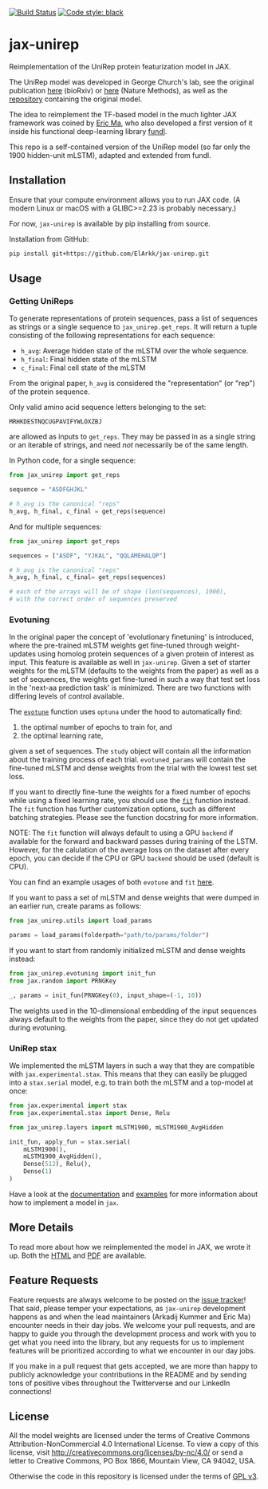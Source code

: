 [![Build Status](https://travis-ci.com/ElArkk/jax-unirep.svg?branch=master)](https://travis-ci.com/ElArkk/jax-unirep)
[![Code style: black](https://img.shields.io/badge/code%20style-black-000000.svg)](https://github.com/psf/black)

# jax-unirep

Reimplementation of the UniRep protein featurization model in JAX.

The UniRep model was developed in George Church's lab,
see the original publication
[here][arxiv] (bioRxiv) or [here][nature] (Nature Methods),
as well as the [repository][repo] containing the original model.

The idea to reimplement the TF-based model in the much lighter JAX framework
was coined by [Eric Ma][ericmjl], who also developed a first version of it
inside his functional deep-learning library [fundl][fundl].

This repo is a self-contained version of the UniRep model
(so far only the 1900 hidden-unit mLSTM),
adapted and extended from fundl.

## Installation

Ensure that your compute environment allows you to run JAX code.
(A modern Linux or macOS with a GLIBC>=2.23 is probably necessary.)

For now, `jax-unirep` is available by pip installing from source.

Installation from GitHub:

```bash
pip install git+https://github.com/ElArkk/jax-unirep.git
```

## Usage

### Getting UniReps

To generate representations of protein sequences,
pass a list of sequences as strings
or a single sequence to `jax_unirep.get_reps`.
It will return a tuple consisting of the
following representations for each sequence:

- `h_avg`: Average hidden state of the mLSTM over the whole sequence.
- `h_final`: Final hidden state of the mLSTM
- `c_final`: Final cell state of the mLSTM

From the original paper,
`h_avg` is considered the "representation" (or "rep") of the protein sequence.

Only valid amino acid sequence letters belonging to the set:

    MRHKDESTNQCUGPAVIFYWLOXZBJ

are allowed as inputs to `get_reps`.
They may be passed in as a single string or an iterable of strings,
and need _not_ necessarily be of the same length.

In Python code, for a single sequence:

```python
from jax_unirep import get_reps

sequence = "ASDFGHJKL"

# h_avg is the canonical "reps"
h_avg, h_final, c_final = get_reps(sequence)
```

And for multiple sequences:

```python
from jax_unirep import get_reps

sequences = ["ASDF", "YJKAL", "QQLAMEHALQP"]

# h_avg is the canonical "reps"
h_avg, h_final, c_final= get_reps(sequences)

# each of the arrays will be of shape (len(sequences), 1900),
# with the correct order of sequences preserved
```

### Evotuning

In the original paper the concept of 'evolutionary finetuning' is introduced,
where the pre-trained mLSTM weights get fine-tuned through weight-updates
using homolog protein sequences of a given protein of interest as input.
This feature is available as well in `jax-unirep`.
Given a set of starter weights for the mLSTM (defaults to
the weights from the paper) as well as a set of sequences,
the weights get fine-tuned in such a way that test set loss
in the 'next-aa prediction task' is minimized.
There are two functions with differing levels of control available.

The [`evotune`][evotunefunc] function uses `optuna` under the hood
to automatically find: 
1. the optimal number of epochs to train for, and
2. the optimal learning rate, 

given a set of sequences.
The `study` object will contain all the information
about the training process of each trial. 
`evotuned_params` will contain the fine-tuned mLSTM and dense weights 
from the trial with the lowest test set loss.

If you want to directly fine-tune the weights
for a fixed number of epochs
while using a fixed learning rate,
you should use the [`fit`][fitfunc] function instead.
The `fit` function has further customization options,
such as different batching strategies.
Please see the function docstring for more information.

NOTE: The `fit` function will always default to using a
GPU `backend` if available for the forward and backward passes
during training of the LSTM.
However, for the calulation of the average loss
on the dataset after every epoch, you can decide
if the CPU or GPU `backend` should be used (default is CPU).

You can find an example usages of both `evotune` and `fit` [here][examples].

If you want to pass a set of mLSTM and dense weights
that were dumped in an earlier run,
create params as follows:

```python
from jax_unirep.utils import load_params

params = load_params(folderpath="path/to/params/folder")
```

If you want to start from randomly initialized mLSTM and dense weights instead:

```python
from jax_unirep.evotuning import init_fun
from jax.random import PRNGKey

_, params = init_fun(PRNGKey(0), input_shape=(-1, 10))
```

The weights used in the 10-dimensional embedding of the input sequences
always default to the weights from the paper,
since they do not get updated during evotuning.

### UniRep stax

We implemented the mLSTM layers in such a way that
they are compatible with `jax.experimental.stax`.
This means that they can easily be plugged into
a `stax.serial` model, e.g. to train both the mLSTM
and a top-model at once:

```python
from jax.experimental import stax
from jax.experimental.stax import Dense, Relu

from jax_unirep.layers import mLSTM1900, mLSTM1900_AvgHidden

init_fun, apply_fun = stax.serial(
    mLSTM1900(),
    mLSTM1900_AvgHidden(),
    Dense(512), Relu(),
    Dense(1)
)
```

Have a look at the [documentation][stax] and [examples][staxex]
for more information about how to implement a model in `jax`.

## More Details

To read more about how we reimplemented the model in JAX, we wrote it up.
Both the [HTML](https://elarkk.github.io/jax-unirep/)
and [PDF](https://elarkk.github.io/jax-unirep/paper.pdf)
are available.

## Feature Requests

Feature requests are always welcome to be posted on the [issue tracker][it]!
That said, please temper your expectations,
as `jax-unirep` development happens as and when the lead maintainers
(Arkadij Kummer and Eric Ma) encounter needs in their day jobs.
We welcome your pull requests, and are happy to guide you through the development process
and work with you to get what you need into the library,
but any requests for us to implement features will be prioritized
according to what we encounter in our day jobs.

If you make in a pull request that gets accepted,
we are more than happy to publicly acknowledge your contributions in the README
and by sending tons of positive vibes throughout the Twitterverse and our LinkedIn connections!

## License

All the model weights are licensed under the terms of
Creative Commons Attribution-NonCommercial 4.0 International License.
To view a copy of this license,
visit http://creativecommons.org/licenses/by-nc/4.0/
or send a letter to Creative Commons, PO Box 1866, Mountain View, CA 94042, USA.

Otherwise the code in this repository
is licensed under the terms of [GPL v3][gpl3].

[arxiv]: https://www.biorxiv.org/content/10.1101/589333v1
[nature]: https://www.nature.com/articles/s41592-019-0598-1
[repo]: https://github.com/churchlab/UniRep
[ericmjl]: https://github.com/ericmjl
[fundl]: https://github.com/ericmjl/fundl
[gpl3]: https://www.gnu.org/licenses/gpl-3.0.html
[evotunefunc]: https://github.com/ElArkk/jax-unirep/blob/master/jax_unirep/evotuning.py#L421
[fitfunc]: https://github.com/ElArkk/jax-unirep/blob/master/jax_unirep/evotuning.py#L163
[examples]: https://github.com/ElArkk/jax-unirep/blob/master/examples
[stax]: https://jax.readthedocs.io/en/latest/jax.experimental.stax.html
[staxex]: https://github.com/google/jax/tree/master/examples
[it]: https://github.com/ElArkk/jax-unirep/issues
